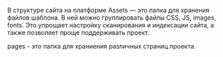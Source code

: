 В структуре сайта на платформе  Assets — это папка для хранения файлов шаблона. В ней можно группировать файлы CSS, JS, images, fonts. Это упрощает настройку сканирования и индексации сайта, а также позволяет проще поддерживать проект.

pages - это папка для храниения различных страниц проекта.